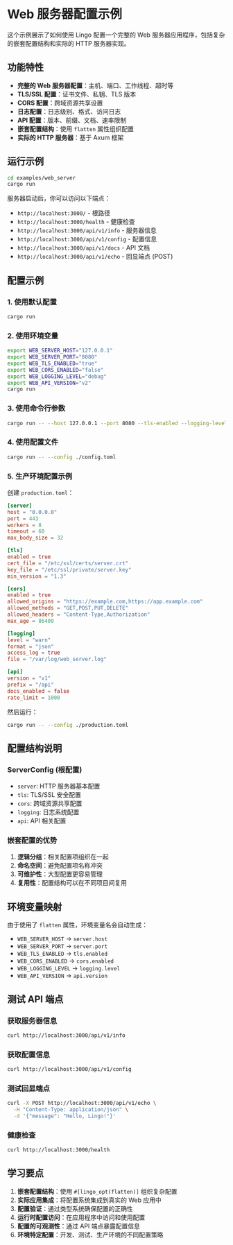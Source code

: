# Web 服务器配置示例

这个示例展示了如何使用 Lingo 配置一个完整的 Web 服务器应用程序，包括复杂的嵌套配置结构和实际的 HTTP 服务器实现。

## 功能特性

- **完整的 Web 服务器配置**：主机、端口、工作线程、超时等
- **TLS/SSL 配置**：证书文件、私钥、TLS 版本
- **CORS 配置**：跨域资源共享设置
- **日志配置**：日志级别、格式、访问日志
- **API 配置**：版本、前缀、文档、速率限制
- **嵌套配置结构**：使用 `flatten` 属性组织配置
- **实际的 HTTP 服务器**：基于 Axum 框架

## 运行示例

```bash
cd examples/web_server
cargo run
```

服务器启动后，你可以访问以下端点：

- `http://localhost:3000/` - 根路径
- `http://localhost:3000/health` - 健康检查
- `http://localhost:3000/api/v1/info` - 服务器信息
- `http://localhost:3000/api/v1/config` - 配置信息
- `http://localhost:3000/api/v1/docs` - API 文档
- `http://localhost:3000/api/v1/echo` - 回显端点 (POST)

## 配置示例

### 1. 使用默认配置

```bash
cargo run
```

### 2. 使用环境变量

```bash
export WEB_SERVER_HOST="127.0.0.1"
export WEB_SERVER_PORT="8080"
export WEB_TLS_ENABLED="true"
export WEB_CORS_ENABLED="false"
export WEB_LOGGING_LEVEL="debug"
export WEB_API_VERSION="v2"
cargo run
```

### 3. 使用命令行参数

```bash
cargo run -- --host 127.0.0.1 --port 8080 --tls-enabled --logging-level debug
```

### 4. 使用配置文件

```bash
cargo run -- --config ./config.toml
```

### 5. 生产环境配置示例

创建 `production.toml`：

```toml
[server]
host = "0.0.0.0"
port = 443
workers = 8
timeout = 60
max_body_size = 32

[tls]
enabled = true
cert_file = "/etc/ssl/certs/server.crt"
key_file = "/etc/ssl/private/server.key"
min_version = "1.3"

[cors]
enabled = true
allowed_origins = "https://example.com,https://app.example.com"
allowed_methods = "GET,POST,PUT,DELETE"
allowed_headers = "Content-Type,Authorization"
max_age = 86400

[logging]
level = "warn"
format = "json"
access_log = true
file = "/var/log/web_server.log"

[api]
version = "v1"
prefix = "/api"
docs_enabled = false
rate_limit = 1000
```

然后运行：

```bash
cargo run -- --config ./production.toml
```

## 配置结构说明

### ServerConfig (根配置)

- `server`: HTTP 服务器基本配置
- `tls`: TLS/SSL 安全配置
- `cors`: 跨域资源共享配置
- `logging`: 日志系统配置
- `api`: API 相关配置

### 嵌套配置的优势

1. **逻辑分组**：相关配置项组织在一起
2. **命名空间**：避免配置项名称冲突
3. **可维护性**：大型配置更容易管理
4. **复用性**：配置结构可以在不同项目间复用

## 环境变量映射

由于使用了 `flatten` 属性，环境变量名会自动生成：

- `WEB_SERVER_HOST` → `server.host`
- `WEB_SERVER_PORT` → `server.port`
- `WEB_TLS_ENABLED` → `tls.enabled`
- `WEB_CORS_ENABLED` → `cors.enabled`
- `WEB_LOGGING_LEVEL` → `logging.level`
- `WEB_API_VERSION` → `api.version`

## 测试 API 端点

### 获取服务器信息

```bash
curl http://localhost:3000/api/v1/info
```

### 获取配置信息

```bash
curl http://localhost:3000/api/v1/config
```

### 测试回显端点

```bash
curl -X POST http://localhost:3000/api/v1/echo \
  -H "Content-Type: application/json" \
  -d '{"message": "Hello, Lingo!"}'
```

### 健康检查

```bash
curl http://localhost:3000/health
```

## 学习要点

1. **嵌套配置结构**：使用 `#[lingo_opt(flatten)]` 组织复杂配置
2. **实际应用集成**：将配置系统集成到真实的 Web 应用中
3. **配置验证**：通过类型系统确保配置的正确性
4. **运行时配置访问**：在应用程序中访问和使用配置
5. **配置的可观测性**：通过 API 端点暴露配置信息
6. **环境特定配置**：开发、测试、生产环境的不同配置策略